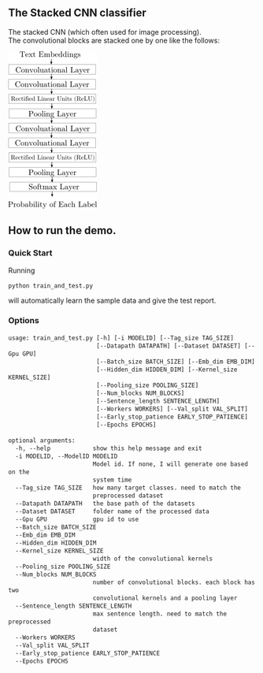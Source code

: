 ## The Stacked CNN classifier
The stacked CNN (which often used for image processing).  
The convolutional blocks are stacked one by one like the follows:

![Alt text](image.png?raw=true "Stacked CNN")

## How to run the demo.
### Quick Start
Running

    python train_and_test.py
    
will automatically learn the sample data and give the test report.

### Options
```angular2
usage: train_and_test.py [-h] [-i MODELID] [--Tag_size TAG_SIZE]
                         [--Datapath DATAPATH] [--Dataset DATASET] [--Gpu GPU]
                         [--Batch_size BATCH_SIZE] [--Emb_dim EMB_DIM]
                         [--Hidden_dim HIDDEN_DIM] [--Kernel_size KERNEL_SIZE]
                         [--Pooling_size POOLING_SIZE]
                         [--Num_blocks NUM_BLOCKS]
                         [--Sentence_length SENTENCE_LENGTH]
                         [--Workers WORKERS] [--Val_split VAL_SPLIT]
                         [--Early_stop_patience EARLY_STOP_PATIENCE]
                         [--Epochs EPOCHS]

optional arguments:
  -h, --help            show this help message and exit
  -i MODELID, --ModelID MODELID
                        Model id. If none, I will generate one based on the
                        system time
  --Tag_size TAG_SIZE   how many target classes. need to match the
                        preprocessed dataset
  --Datapath DATAPATH   the base path of the datasets
  --Dataset DATASET     folder name of the processed data
  --Gpu GPU             gpu id to use
  --Batch_size BATCH_SIZE
  --Emb_dim EMB_DIM
  --Hidden_dim HIDDEN_DIM
  --Kernel_size KERNEL_SIZE
                        width of the convolutional kernels
  --Pooling_size POOLING_SIZE
  --Num_blocks NUM_BLOCKS
                        number of convolutional blocks. each block has two
                        convolutional kernels and a pooling layer
  --Sentence_length SENTENCE_LENGTH
                        max sentence length. need to match the preprocessed
                        dataset
  --Workers WORKERS
  --Val_split VAL_SPLIT
  --Early_stop_patience EARLY_STOP_PATIENCE
  --Epochs EPOCHS
```